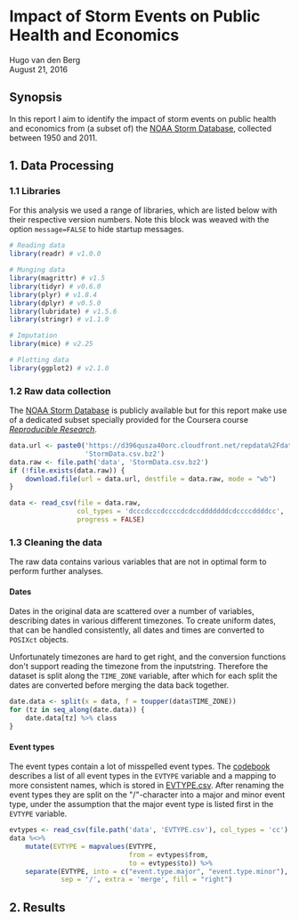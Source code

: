 # Impact of Storm Events on Public Health and Economics
Hugo van den Berg  
August 21, 2016  



## Synopsis

In this report I aim to identify the impact of storm events on public health
and economics from (a subset of) the [NOAA Storm Database][1], collected
between 1950 and 2011.

## 1. Data Processing

### 1.1 Libraries

For this analysis we used a range of libraries, which are listed below with
their respective version numbers.
Note this block was weaved with the option `message=FALSE` to hide startup
messages.


```r
# Reading data
library(readr) # v1.0.0

# Munging data
library(magrittr) # v1.5
library(tidyr) # v0.6.0
library(plyr) # v1.8.4
library(dplyr) # v0.5.0
library(lubridate) # v1.5.6
library(stringr) # v1.1.0

# Imputation
library(mice) # v2.25

# Plotting data
library(ggplot2) # v2.1.0
```

### 1.2 Raw data collection

The [NOAA Storm Database][1] is publicly available but for this report make use
of a dedicated subset specially provided for the Coursera course *[Reproducible
Research][2]*.


```r
data.url <- paste0('https://d396qusza40orc.cloudfront.net/repdata%2Fdata%2F',
                   'StormData.csv.bz2')
data.raw <- file.path('data', 'StormData.csv.bz2')
if (!file.exists(data.raw)) {
    download.file(url = data.url, destfile = data.raw, mode = "wb")
}

data <- read_csv(file = data.raw,
                 col_types = 'dcccdcccdccccdcdccdddddddcdccccddddcc',
                 progress = FALSE)
```

### 1.3 Cleaning the data

The raw data contains various variables that are not in optimal form to perform
further analyses.

#### Dates

Dates in the original data are scattered over a number of variables, describing
dates in various different timezones.
To create uniform dates, that can be handled consistently, all dates and times
are converted to `POSIXct` objects.

Unfortunately timezones are hard to get right, and the conversion functions
don't support reading the timezone from the inputstring.
Therefore the dataset is split along the `TIME_ZONE` variable, after which for
each split the dates are converted before merging the data back together.


```r
date.data <- split(x = data, f = toupper(data$TIME_ZONE))
for (tz in seq_along(date.data)) {
    date.data[tz] %>% class
}
```

#### Event types

The event types contain a lot of misspelled event types.
The [codebook][3] describes a list of all event types in the `EVTYPE` variable
and a mapping to more consistent names, which is stored in 
[EVTYPE.csv][4].
After renaming the event types they are split on the "/"-character into a
major and minor event type, under the assumption that the major event type is
listed first in the `EVTYPE` variable.


```r
evtypes <- read_csv(file.path('data', 'EVTYPE.csv'), col_types = 'cc')
data %<>% 
    mutate(EVTYPE = mapvalues(EVTYPE, 
                              from = evtypes$from, 
                              to = evtypes$to)) %>%
    separate(EVTYPE, into = c("event.type.major", "event.type.minor"), 
             sep = '/', extra = 'merge', fill = "right")
```

## 2. Results

[1]: http://www.ncdc.noaa.gov/stormevents/ 
[2]: https://www.coursera.org/learn/reproducible-research
[3]: https://github.com/Hugovdberg/StormData/blob/master/doc/CodeBook.md
[4]: https://github.com/Hugovdberg/StormData/blob/master/data/EVTYPE.csv
